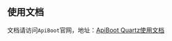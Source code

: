 ## 使用文档
文档请访问`ApiBoot`官网，地址：<a href="http://apiboot.minbox.io/zh-cn/docs/api-boot-quartz.html" target="_blank">ApiBoot Quartz使用文档</a>
